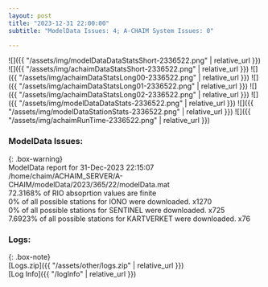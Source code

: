 ```yaml
---
layout: post
title: "2023-12-31 22:00:00"
subtitle: "ModelData Issues: 4; A-CHAIM System Issues: 0"

---
```


![]({{ "/assets/img/modelDataDataStatsShort-2336522.png" | relative_url }})
![]({{ "/assets/img/achaimDataStatsShort-2336522.png" | relative_url }})
![]({{ "/assets/img/achaimDataStatsLong00-2336522.png" | relative_url }})
![]({{ "/assets/img/achaimDataStatsLong01-2336522.png" | relative_url }})
![]({{ "/assets/img/achaimDataStatsLong02-2336522.png" | relative_url }})
![]({{ "/assets/img/modelDataDataStats-2336522.png" | relative_url }})
![]({{ "/assets/img/modelDataStationStats-2336522.png" | relative_url }})
![]({{ "/assets/img/achaimRunTime-2336522.png" | relative_url }})


### ModelData Issues:  
  
{: .box-warning}  
 ModelData report for 31-Dec-2023 22:15:07   
 /home/chaim/ACHAIM_SERVER/A-CHAIM/modelData/2023/365/22/modelData.mat   
 72.3168% of RIO absoprtion values are finite   
 0% of all possible stations for IONO were downloaded. x1270   
 0% of all possible stations for SENTINEL were downloaded. x725   
 7.6923% of all possible stations for KARTVERKET were downloaded. x76   
  


### Logs:  
  
{: .box-note}  
[Logs.zip]({{ "/assets/other/logs.zip" | relative_url }})  
[Log Info]({{ "/logInfo" | relative_url }})  

